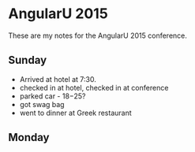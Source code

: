 # AngularU 2015

These are my notes for the AngularU 2015 conference.

## Sunday  
- Arrived at hotel at 7:30.
- checked in at hotel, checked in at conference
- parked car - $18-$25?
- got swag bag
- went to dinner at Greek restaurant

## Monday

